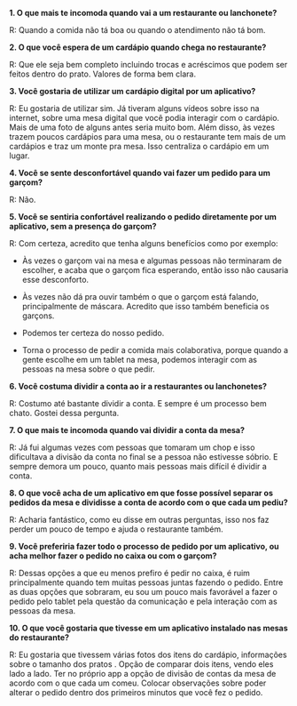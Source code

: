 **1. O que mais te incomoda quando vai a um restaurante ou lanchonete?**

R: Quando a comida não tá boa ou quando o atendimento não tá bom.

**2. O que você espera de um cardápio quando chega no restaurante?**

R: Que ele seja bem completo incluindo trocas e acréscimos que podem ser feitos dentro do prato. Valores de forma bem clara.

**3. Você gostaria de utilizar um cardápio digital por um aplicativo?**

R: Eu gostaria de utilizar sim. Já tiveram alguns vídeos sobre isso na internet, sobre uma mesa digital que você podia interagir com o cardápio. Mais de uma foto de alguns antes seria muito bom. Além disso, às vezes trazem poucos cardápios para uma mesa, ou o restaurante tem mais de um cardápios e traz um monte pra mesa. Isso centraliza o cardápio em um lugar.

**4. Você se sente desconfortável quando vai fazer um pedido para um garçom?**

R: Não.

**5. Você se sentiria confortável realizando o pedido diretamente por um aplicativo, sem a presença do garçom?**

R: Com certeza, acredito que tenha alguns benefícios como por exemplo:

- Às vezes o garçom vai na mesa e algumas pessoas não terminaram de escolher, e acaba que o garçom fica esperando, então isso não causaria esse desconforto.

- Às vezes não dá pra ouvir também o que o garçom está falando, principalmente de máscara. Acredito que isso também beneficia os garçons.

- Podemos ter certeza do nosso pedido.

- Torna o processo de pedir a comida mais colaborativa, porque quando a gente escolhe em um tablet na mesa, podemos interagir com as pessoas na mesa sobre o que pedir.

**6. Você costuma dividir a conta ao ir a restaurantes ou lanchonetes?**

R: Costumo até bastante dividir a conta. E sempre é um processo bem chato. Gostei dessa pergunta.

**7. O que mais te incomoda quando vai dividir a conta da mesa?**

R: Já fui algumas vezes com pessoas que tomaram um chop e isso dificultava a divisão da conta no final se a pessoa não estivesse sóbrio. E sempre demora um pouco, quanto mais pessoas mais difícil é dividir a conta.

**8. O que você acha de um aplicativo em que fosse possível separar os pedidos da mesa e dividisse a conta de acordo com o que cada um pediu?**

R: Acharia fantástico, como eu disse em outras perguntas, isso nos faz perder um pouco de tempo e ajuda o restaurante também.

**9. Você preferiria fazer todo o processo de pedido por um aplicativo, ou acha melhor fazer o pedido no caixa ou com o garçom?**

R: Dessas opções a que eu menos prefiro é pedir no caixa, é ruim principalmente quando tem muitas pessoas juntas fazendo o pedido. Entre as duas opções que sobraram, eu sou um pouco mais favorável a fazer o pedido pelo tablet pela questão da comunicação e pela interação com as pessoas  da mesa.

**10. O que você gostaria que tivesse em um aplicativo instalado nas mesas do restaurante?**

R: Eu gostaria que tivessem várias fotos dos itens do cardápio, informações sobre o tamanho dos pratos . Opção de comparar dois itens, vendo eles lado a lado. Ter no próprio app a opção de divisão de contas da mesa de acordo com o que cada um comeu. Colocar observações sobre poder alterar o pedido dentro dos primeiros minutos que você fez o pedido.